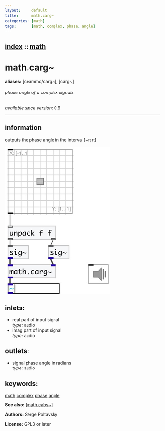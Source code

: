 ```yaml
---
layout:     default
title:      math.carg~
categories: [math]
tags:       [math, complex, phase, angle]
---
```

[index](index.html) :: [math](category_math.html)
---

# math.carg~
**aliases:** [ceammc/carg\~], [carg\~]


###### phase angle of a complex signals

*available since version:* 0.9

---


## information
outputs the phase angle in the interval [−π π]


[![example](../examples/img/math.carg~.jpg)](../examples/pd/math.carg~.pd)









## inlets:

* real part of input signal<br>
_type:_ audio
* imag part of input signal<br>
_type:_ audio



## outlets:

* signal phase angle in radians<br>
_type:_ audio



## keywords:

[math](keywords/math.html)
[complex](keywords/complex.html)
[phase](keywords/phase.html)
[angle](keywords/angle.html)



**See also:**
[\[math.cabs~\]](math.cabs~.html)




**Authors:** Serge Poltavsky




**License:** GPL3 or later





